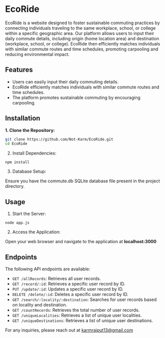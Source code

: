 # EcoRide

EcoRide is a website designed to foster sustainable commuting practices by connecting individuals traveling to the same workplace, school, or college within a specific geographic area. Our platform allows users to input their daily commute details, including origin (home location area) and destination (workplace, school, or college). EcoRide then efficiently matches individuals with similar commute routes and time schedules, promoting carpooling and reducing environmental impact.

## Features

* Users can easily input their daily commuting details.
* EcoRide efficiently matches individuals with similar commute routes and time schedules.
* The platform promotes sustainable commuting by encouraging carpooling.


## Installation

**1. Clone the Repository:**

```bash
git clone https://github.com/Not-Karm/EcoRide.git
cd EcoRide
```
2. Install Dependencies:
```
npm install
```
3. Database Setup:

Ensure you have the commute.db SQLite database file present in the project directory.

## Usage

1. Start the Server:
```
node app.js
```
2. Access the Application:

Open your web browser and navigate to the application at **localhost:3000**

## Endpoints

The following API endpoints are available:

* `GET /allRecords`: Retrieves all user records.
* `GET /record/:id`: Retrieves a specific user record by ID.
* `PUT /update/:id`: Updates a specific user record by ID.
* `DELETE /delete/:id`: Deletes a specific user record by ID.
* `GET /search/:locality/:destination`: Searches for user records based on locality and destination.
* `GET /countRecords`: Retrieves the total number of user records.
* `GET /uniqueLocalities`: Retrieves a list of unique user localities.
* `GET /uniqueDestinations`: Retrieves a list of unique user destinations.

For any inquiries, please reach out at karmrajput13@gmail.com
